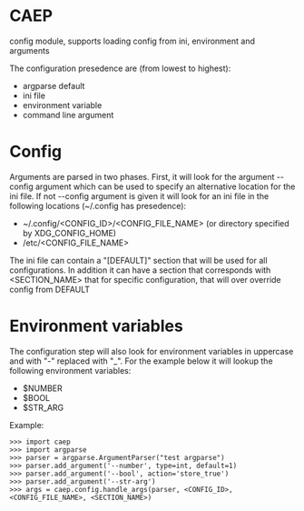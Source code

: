 # CAEP

config module, supports loading config from ini, environment and arguments

The configuration presedence are (from lowest to highest):
* argparse default
* ini file
* environment variable
* command line argument

# Config

Arguments are parsed in two phases. First, it will look for the argument --config argument
which can be used to specify an alternative location for the ini file. If not --config argument
is given it will look for an ini file in the following locations (~/.config has presedence):

- ~/.config/<CONFIG_ID>/<CONFIG_FILE_NAME> (or directory specified by XDG_CONFIG_HOME)
- /etc/<CONFIG_FILE_NAME>

The ini file can contain a "[DEFAULT]" section that will be used for all configurations.
In addition it can have a section that corresponds with <SECTION_NAME> that for
specific configuration, that will over override config from DEFAULT

# Environment variables

The configuration step will also look for environment variables in uppercase and
with "-" replaced with "_". For the example below it will lookup the following environment
variables:

- $NUMBER
- $BOOL
- $STR_ARG

Example:

```
>>> import caep
>>> import argparse
>>> parser = argparse.ArgumentParser("test argparse")
>>> parser.add_argument('--number', type=int, default=1)
>>> parser.add_argument('--bool', action='store_true')
>>> parser.add_argument('--str-arg')
>>> args = caep.config.handle_args(parser, <CONFIG_ID>, <CONFIG_FILE_NAME>, <SECTION_NAME>)
```

